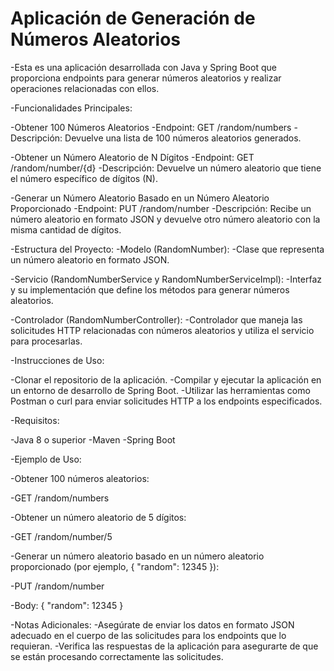 # Aplicación de Generación de Números Aleatorios

-Esta es una aplicación desarrollada con Java y Spring Boot que proporciona endpoints para generar números aleatorios y realizar operaciones relacionadas con ellos.

-Funcionalidades Principales:

-Obtener 100 Números Aleatorios
-Endpoint: GET /random/numbers
-Descripción: Devuelve una lista de 100 números aleatorios generados.

-Obtener un Número Aleatorio de N Dígitos
-Endpoint: GET /random/number/{d}
-Descripción: Devuelve un número aleatorio que tiene el número específico de dígitos (N).

-Generar un Número Aleatorio Basado en un Número Aleatorio Proporcionado
-Endpoint: PUT /random/number
-Descripción: Recibe un número aleatorio en formato JSON y devuelve otro número aleatorio con la misma cantidad de dígitos.

-Estructura del Proyecto:
-Modelo (RandomNumber):
-Clase que representa un número aleatorio en formato JSON.

-Servicio (RandomNumberService y RandomNumberServiceImpl):
-Interfaz y su implementación que define los métodos para generar números aleatorios.

-Controlador (RandomNumberController):
-Controlador que maneja las solicitudes HTTP relacionadas con números aleatorios y utiliza el servicio para procesarlas.

-Instrucciones de Uso:

-Clonar el repositorio de la aplicación.
-Compilar y ejecutar la aplicación en un entorno de desarrollo de Spring Boot.
-Utilizar las herramientas como Postman o curl para enviar solicitudes HTTP a los endpoints especificados.

-Requisitos:

-Java 8 o superior
-Maven
-Spring Boot

-Ejemplo de Uso:

-Obtener 100 números aleatorios:

-GET /random/numbers

-Obtener un número aleatorio de 5 dígitos:

-GET /random/number/5

-Generar un número aleatorio basado en un número aleatorio proporcionado (por ejemplo, { "random": 12345 }):

-PUT /random/number

-Body: { "random": 12345 }

-Notas Adicionales:
-Asegúrate de enviar los datos en formato JSON adecuado en el cuerpo de las solicitudes para los endpoints que lo requieran.
-Verifica las respuestas de la aplicación para asegurarte de que se están procesando correctamente las solicitudes.
